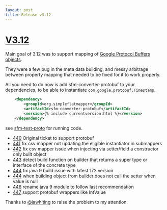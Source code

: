 ```yaml
---
layout: post
title: Release v3.12
---
```


# [V3.12](https://github.com/arnaudroger/SimpleFlatMapper/issues?q=milestone%3A3.12)

Main goal of 3.12 was to support mapping of [Google Protocol Buffers objects](https://github.com/google/protobuf).

They were a few bug in the meta data building, and messy arbitrage between property mapping that needed to be fixed for it to work properly.


All you need to do now is add sfm-converter-protobuf to your dependencies, to be able to instantiate `com.google.protobuf.Timestamp`.

```xml
    <dependency>
        <groupId>org.simpleflatmapper</groupId>
        <artifactId>sfm-converter-protobuf</artifactId>
        <version>{% include currentversion.html %}</version>
    </dependency>
```
see [sfm-test-proto](https://github.com/arnaudroger/SimpleFlatMapper/tree/master/sfm-test-proto) for running code.

* [440](https://github.com/arnaudroger/SimpleFlatMapper/issues/440) Original ticket to support protobuf
* [441](https://github.com/arnaudroger/SimpleFlatMapper/issues/441) fix csv mapper not updating the eligible instantiator in submappers
* [442](https://github.com/arnaudroger/SimpleFlatMapper/issues/442) fix csv mapper issue when injecting via setter/field a constructor only built object
* [443](https://github.com/arnaudroger/SimpleFlatMapper/issues/443) detect build function on builder that returns a super type or interface of the concrete type
* [444](https://github.com/arnaudroger/SimpleFlatMapper/issues/444) fix java 9 build issue with latest 172 version
* [444](https://github.com/arnaudroger/SimpleFlatMapper/issues/445) when building object from builder does not call the setter when value is null
* [446](https://github.com/arnaudroger/SimpleFlatMapper/issues/446) rename java 9 module to follow last recommendation
* [447](https://github.com/arnaudroger/SimpleFlatMapper/issues/447) support protobuf wrappers like IntValue

Thanks to [@jawhiting](https://github.com/jawhiting) to raise the problem to my attention.


